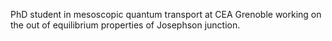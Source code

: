 PhD student in mesoscopic quantum transport at CEA Grenoble working on the out of equilibrium properties of Josephson junction. 
